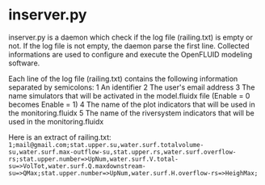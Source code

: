 inserver.py
===============

inserver.py is a daemon which check if the log file (railing.txt) is empty or not.
If the log file is not empty, the daemon parse the first line. 
Collected informations are used to configure and execute the OpenFLUID modeling software.

Each line of the log file (railing.txt) contains the following information separated by semicolons:
1 An identifier
2 The user's email address
3 The name simulators that will be activated in the model.fluidx file (Enable = 0 becomes Enable = 1)
4 The name of the plot indicators that will be used in the monitoring.fluidx
5 The name of the riversystem indicators that will be used in the monitoring.fluidx

Here is an extract of railing.txt:
`1;mail@gmail.com;stat.upper.su,water.surf.totalvolume-su,water.surf.max-outflow-su,stat.upper.rs,water.surf.overflow-rs;stat.upper.number=>UpNum,water.surf.V.total-su=>VolTot,water.surf.Q.maxdownstream-su=>QMax;stat.upper.number=>UpNum,water.surf.H.overflow-rs=>HeighMax;`
